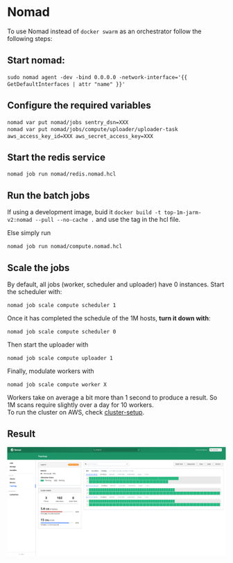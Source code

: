 # Nomad

To use Nomad instead of `docker swarm` as an orchestrator follow the following steps:

## Start nomad:
```shell
sudo nomad agent -dev -bind 0.0.0.0 -network-interface='{{ GetDefaultInterfaces | attr "name" }}'
```

## Configure the required variables
```shell
nomad var put nomad/jobs sentry_dsn=XXX
nomad var put nomad/jobs/compute/uploader/uploader-task aws_access_key_id=XXX aws_secret_access_key=XXX
```

## Start the redis service
```shell
nomad job run nomad/redis.nomad.hcl
```

## Run the batch jobs

If using a development image, buid it `docker build -t top-1m-jarm-v2:nomad --pull --no-cache .` and use the tag in the hcl file.

Else simply run
```shell
nomad job run nomad/compute.nomad.hcl
```

## Scale the jobs

By default, all jobs (worker, scheduler and uploader) have 0 instances.
Start the scheduler with:
```shell
nomad job scale compute scheduler 1
```

Once it has completed the schedule of the 1M hosts, **turn it down with**:
```shell
nomad job scale compute scheduler 0
```

Then start the uploader with
```shell
nomad job scale compute uploader 1
```

Finally, modulate workers with 
```shell
nomad job scale compute worker X
```

Workers take on average a bit more than 1 second to produce a result. So 1M scans require slightly over a day for 10 workers.  
To run the cluster on AWS, check [cluster-setup](cluster-setup/README.md).

## Result
![Cluster dashboard](doc/cluster.png)
